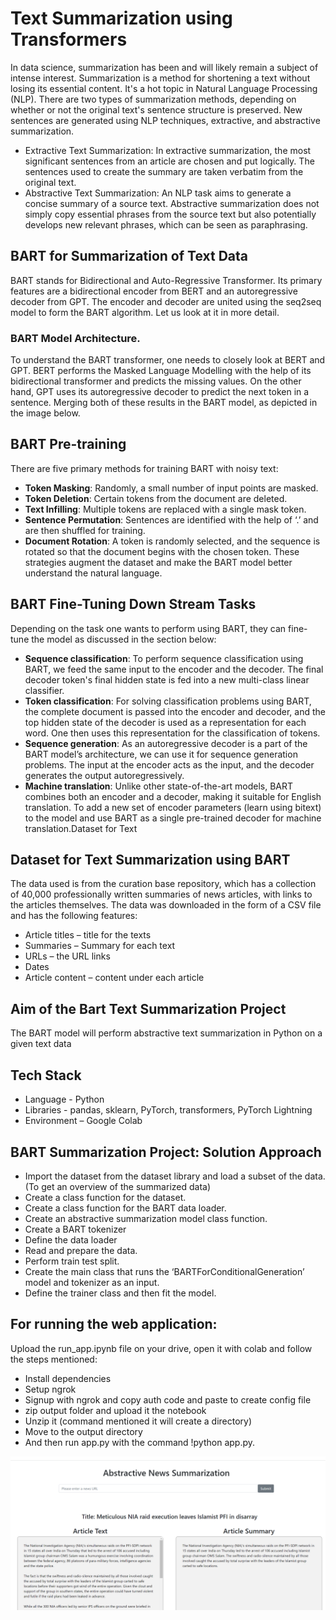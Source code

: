 # Text Summarization using Transformers
In data science, summarization has been and will likely remain a subject of intense interest.
Summarization is a method for shortening a text without losing its essential content.
It's a hot topic in Natural Language Processing (NLP). There are two types of summarization methods, depending on whether or not the original text's sentence structure is preserved. New sentences are generated using NLP techniques, extractive, and abstractive summarization. 
- Extractive Text Summarization: In extractive summarization, the most significant sentences from an article are chosen and put logically.
The sentences used to create the summary are taken verbatim from the original text. 
- Abstractive Text Summarization: An NLP task aims to generate a concise summary of a source text. Abstractive summarization does not simply copy essential phrases from the source text but also potentially develops new relevant phrases, which can be seen as paraphrasing.
## BART for Summarization of Text Data
BART stands for Bidirectional and Auto-Regressive Transformer. Its primary features are a bidirectional encoder from BERT and an autoregressive decoder from GPT. The encoder and decoder are united using the seq2seq model to form the BART algorithm. Let us look at it in more detail.
### BART Model Architecture.
To understand the BART transformer, one needs to closely look at BERT and GPT. BERT performs the Masked Language Modelling with the help of its bidirectional transformer and predicts the missing values. On the other hand, GPT uses its autoregressive decoder to predict the next token in a sentence. Merging both of these results in the BART model, as depicted in the image below.
## BART Pre-training
There are five primary methods for training BART with noisy text:
- **Token Masking**: Randomly, a small number of input points are masked.
- **Token Deletion**: Certain tokens from the document are deleted.
- **Text Infilling**: Multiple tokens are replaced with a single mask token.
- **Sentence Permutation**: Sentences are identified with the help of ‘.’ and are then shuffled for training.
- **Document Rotation**: A token is randomly selected, and the sequence is rotated so that the document begins with the chosen token.
These strategies augment the dataset and make the BART model better understand the natural language.
## BART Fine-Tuning  Down Stream Tasks 
Depending on the task one wants to perform using BART, they can fine-tune the model as discussed in the section below:
- **Sequence classification**: To perform sequence classification using BART, we feed the same input to the encoder and the decoder. The final decoder token's final hidden state is fed into a new multi-class linear classifier.
- **Token classification**: For solving classification problems using BART,  the complete document is passed into the encoder and decoder, and the top hidden state of the decoder is used as a representation for each word. One then uses this representation for the classification of tokens.
- **Sequence generation**: As an autoregressive decoder is a part of the BART model’s architecture, we can use it for sequence generation problems. The input at the encoder acts as the input, and the decoder generates the output autoregressively.
- **Machine translation**: Unlike other state-of-the-art models, BART combines both an encoder and a decoder, making it suitable for English translation. To add a new set of encoder parameters (learn using bitext) to the model and use BART as a single pre-trained decoder for machine translation.Dataset for Text
 ## Dataset for Text Summarization using BART

The data used is from the curation base repository, which has a collection of 40,000 professionally written summaries of news articles, with links to the articles themselves.
The data was downloaded in the form of a CSV file and has the following features:
- Article titles – title for the texts
- Summaries – Summary for each text
- URLs – the URL links
- Dates
- Article content – content under each article 
## Aim of the Bart Text Summarization Project
The BART model will perform abstractive text summarization in Python on a given text data
## Tech Stack
- Language - Python
- Libraries - pandas, sklearn, PyTorch, transformers, PyTorch Lightning 
- Environment – Google Colab
## BART Summarization Project: Solution Approach
- Import the dataset from the dataset library and load a subset of the data. (To get an overview of the summarized data)
- Create a class function for the dataset.
- Create a class function for the BART data loader.
- Create an abstractive summarization model class function.
- Create a BART tokenizer 
- Define the data loader 
- Read and prepare the data.
- Perform train test split. 
- Create the main class that runs the ‘BARTForConditionalGeneration’ model and tokenizer as an input.
- Define the trainer class and then fit the model.

## For running the web application:
Upload the run_app.ipynb file on your drive, open it with colab and follow the steps mentioned:
- Install dependencies
- Setup ngrok
- Signup with ngrok and copy auth code and paste to create config file
- zip output folder and upload it the notebook 
- Unzip it (command mentioned it will create a directory)
- Move to the output directory
- And then run app.py with the command !python app.py.


![image](https://github.com/adrienpayong/images/blob/main/app_demo.png)




